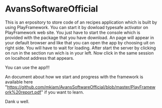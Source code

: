 # AvansSoftwareOfficial

This is an erpository to store code of an recipes application which is built by using PlayFramework.
You can start it by dowload typesafe activator on PlayFramework web site. 
You just have to start the console which is provided with the package that you have download.
An page will appear in your default browser and like that you can open the app by choosing uit on right side.
You will have to wait for loading. After start the server by clicking on run in the section run wich is in your left.
Now click in the same session on localhost address that appears. 

You can use the app!!!

An document about how we start and progress with the framework is available here "https://github.com/mkiam/AvansSoftwareOfficial/blob/master/PlayFramework%20report.pdf"  if you want to learn.

Dank u well.
